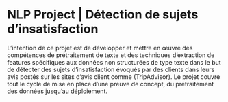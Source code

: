 # NLP Project | Détection de sujets d’insatisfaction
L’intention de ce projet est de développer et mettre en œuvre des compétences de prétraitement de texte et des techniques d’extraction de features spécifiques aux données non structurées de type texte dans le but de détecter des sujets d’insatisfaction évoqués par des clients dans leurs avis postés sur les sites d’avis client comme (TripAdvisor). Le projet couvre tout le cycle de mise en place d’une preuve de concept, du prétraitement des données jusqu’au déploiement. 

